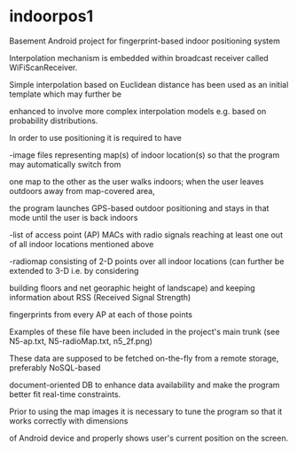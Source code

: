 indoorpos1
==========

Basement Android project for fingerprint-based indoor positioning system

Interpolation mechanism is embedded within broadcast receiver called WiFiScanReceiver.

Simple interpolation based on Euclidean distance has been used as an initial template which may further be

enhanced to involve more complex interpolation models e.g. based on probability distributions.

In order to use positioning it is required to have 

-image files representing map(s) of indoor location(s) so that the program may automatically switch from 

 one map to the other as the user walks indoors; when the user leaves outdoors away from map-covered area,
 
 the  program launches GPS-based outdoor positioning and stays in that mode until the user is back indoors
 
-list of access point (AP) MACs with radio signals reaching at least one out of all indoor locations mentioned above

-radiomap consisting of 2-D points over all indoor locations (can further be extended to 3-D i.e. by considering 

building floors and net georaphic height of landscape) and keeping information about RSS (Received Signal Strength)

fingerprints from every AP at each of those points
 
Examples of these file have been included in the project's main trunk (see N5-ap.txt, N5-radioMap.txt, n5_2f.png)

These data are supposed to be fetched on-the-fly from a remote storage, preferably NoSQL-based 

document-oriented DB to enhance data availability and make the program better fit real-time constraints.

Prior to using the map images it is necessary to tune the program so that it works correctly with dimensions

of Android device and properly shows user's current position on the screen.


